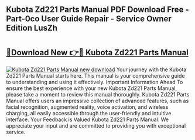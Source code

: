 ## Kubota Zd221 Parts Manual PDF Download Free - Part-0co User Guide Repair - Service Owner Edition LusZh

# <h2><a href="http://bc93184.oget.top/?id=Kubota+Zd221+Parts+Manual">🔗Download New 👉🔴 Kubota Zd221 Parts Manual</a></h2>

[![Kubota Zd221 Parts Manual new download](https://i.imgur.com/5g1atiW.png)](http://bc93184.oget.top/?id=Kubota+Zd221+Parts+Manual)
Your journey with the Kubota Zd221 Parts Manual starts here. This manual is your comprehensive guide to understanding and using it effectively. Important Information Ahead To ensure the best experience with your new Kubota Zd221 Parts Manual, please take a moment to review this manual thoroughly. Kubota Zd221 Parts Manual offers users an impressive collection of advanced features, such as facial recognition, augmented reality, voice activation, and wireless charging, all easily accessible through the user-friendly and intuitive interface. Your Feedback is Valued Kubota Zd221 Parts Manual. We appreciate your input and are committed to providing you with exceptional service.
